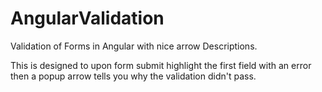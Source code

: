 # AngularValidation
Validation of Forms in Angular with nice arrow Descriptions. 

This is designed to upon form submit highlight the first field with an error then a popup arrow tells you why the validation didn't pass.
